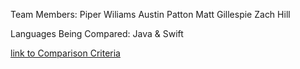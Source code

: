 Team Members: 
Piper Wiliams
Austin Patton 
Matt Gillespie 
Zach Hill 

Languages Being Compared: 
Java & Swift 

[link to Comparison Criteria](https://github.com/pswnr9/Java-Final-Project-/blob/master/second.md)
